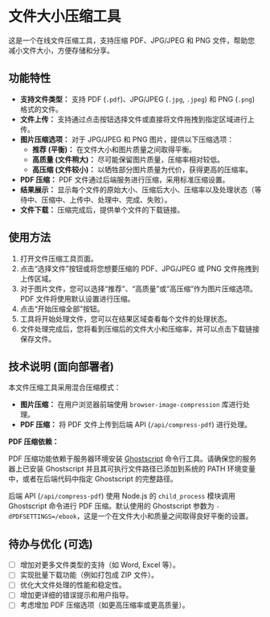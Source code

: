 # 文件大小压缩工具

这是一个在线文件压缩工具，支持压缩 PDF、JPG/JPEG 和 PNG 文件，帮助您减小文件大小，方便存储和分享。

## 功能特性

-   **支持文件类型：** 支持 PDF (`.pdf`)、JPG/JPEG (`.jpg`, `.jpeg`) 和 PNG (`.png`) 格式的文件。
-   **文件上传：** 支持通过点击按钮选择文件或直接将文件拖拽到指定区域进行上传。
-   **图片压缩选项：** 对于 JPG/JPEG 和 PNG 图片，提供以下压缩选项：
    *   **推荐 (平衡)：** 在文件大小和图片质量之间取得平衡。
    *   **高质量 (文件稍大)：** 尽可能保留图片质量，压缩率相对较低。
    *   **高压缩 (文件较小)：** 以牺牲部分图片质量为代价，获得更高的压缩率。
-   **PDF 压缩：** PDF 文件通过后端服务进行压缩，采用标准压缩设置。
-   **结果展示：** 显示每个文件的原始大小、压缩后大小、压缩率以及处理状态（等待中、压缩中、上传中、处理中、完成、失败）。
-   **文件下载：** 压缩完成后，提供单个文件的下载链接。

## 使用方法

1.  打开文件压缩工具页面。
2.  点击“选择文件”按钮或将您想要压缩的 PDF、JPG/JPEG 或 PNG 文件拖拽到上传区域。
3.  对于图片文件，您可以选择“推荐”、“高质量”或“高压缩”作为图片压缩选项。PDF 文件将使用默认设置进行压缩。
4.  点击“开始压缩全部”按钮。
5.  工具将开始处理文件，您可以在结果区域查看每个文件的处理状态。
6.  文件处理完成后，您将看到压缩后的文件大小和压缩率，并可以点击下载链接保存文件。

## 技术说明 (面向部署者)

本文件压缩工具采用混合压缩模式：
-   **图片压缩：** 在用户浏览器前端使用 `browser-image-compression` 库进行处理。
-   **PDF 压缩：** 将 PDF 文件上传到后端 API (`/api/compress-pdf`) 进行处理。

**PDF 压缩依赖：**

PDF 压缩功能依赖于服务器环境安装 [Ghostscript](https://www.ghostscript.com/) 命令行工具。请确保您的服务器上已安装 Ghostscript 并且其可执行文件路径已添加到系统的 PATH 环境变量中，或者在后端代码中指定 Ghostscript 的完整路径。

后端 API (`/api/compress-pdf`) 使用 Node.js 的 `child_process` 模块调用 Ghostscript 命令进行 PDF 压缩。默认使用的 Ghostscript 参数为 `-dPDFSETTINGS=/ebook`，这是一个在文件大小和质量之间取得良好平衡的设置。

## 待办与优化 (可选)

-   [ ] 增加对更多文件类型的支持（如 Word, Excel 等）。
-   [ ] 实现批量下载功能（例如打包成 ZIP 文件）。
-   [ ] 优化大文件处理的性能和稳定性。
-   [ ] 增加更详细的错误提示和用户指导。
-   [ ] 考虑增加 PDF 压缩选项（如更高压缩率或更高质量）。